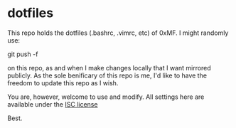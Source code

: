 dotfiles
========

This repo holds the dotfiles (.bashrc, .vimrc, etc) of 0xMF. I might randomly use:

  git push -f

on this repo, as and when I make changes locally that I want mirrored publicly. As the sole
benificary of this repo is me, I'd like to have the freedom to update this repo as I wish. 

You are, however, welcome to use and modify. All settings here are available under the [ISC
license](LICENSE)

Best.

<!--- 
vim: spell:ft=markdown:tw=72:nonu 
-->
